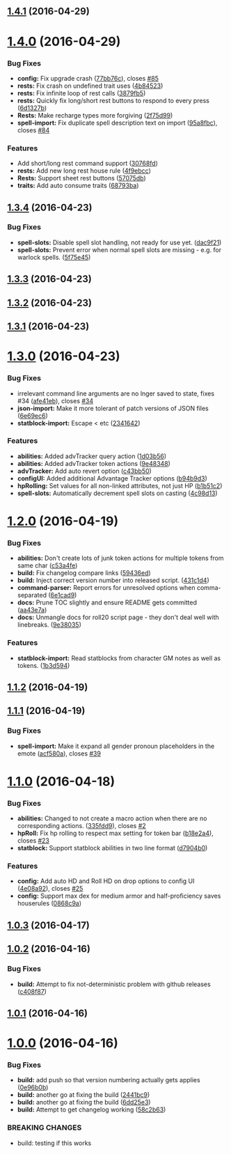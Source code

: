 <a name="1.4.1"></a>
## [1.4.1](https://github.com/symposion/roll20-shaped-scripts/compare/1.4.0...1.4.1) (2016-04-29)




<a name="1.4.0"></a>
# [1.4.0](https://github.com/symposion/roll20-shaped-scripts/compare/1.3.4...1.4.0) (2016-04-29)


### Bug Fixes

* **config:** Fix upgrade crash ([77bb76c](https://github.com/symposion/roll20-shaped-scripts/commit/77bb76c)), closes [#85](https://github.com/symposion/roll20-shaped-scripts/issues/85)
* **rests:** Fix crash on undefined trait uses ([4b84523](https://github.com/symposion/roll20-shaped-scripts/commit/4b84523))
* **rests:** Fix infinite loop of rest calls ([3879fb5](https://github.com/symposion/roll20-shaped-scripts/commit/3879fb5))
* **rests:** Quickly fix long/short rest buttons to respond to every press ([6d1327b](https://github.com/symposion/roll20-shaped-scripts/commit/6d1327b))
* **Rests:** Make recharge types more forgiving ([2f75d99](https://github.com/symposion/roll20-shaped-scripts/commit/2f75d99))
* **spell-import:** Fix duplicate spell description text on import ([95a8fbc](https://github.com/symposion/roll20-shaped-scripts/commit/95a8fbc)), closes [#84](https://github.com/symposion/roll20-shaped-scripts/issues/84)

### Features

* Add short/long rest command support ([30768fd](https://github.com/symposion/roll20-shaped-scripts/commit/30768fd))
* **rests:** Add new long rest house rule ([4f9ebcc](https://github.com/symposion/roll20-shaped-scripts/commit/4f9ebcc))
* **Rests:** Support sheet rest buttons ([57075db](https://github.com/symposion/roll20-shaped-scripts/commit/57075db))
* **traits:** Add auto consume traits ([68793ba](https://github.com/symposion/roll20-shaped-scripts/commit/68793ba))



<a name="1.3.4"></a>
## [1.3.4](https://github.com/symposion/roll20-shaped-scripts/compare/1.3.3...1.3.4) (2016-04-23)


### Bug Fixes

* **spell-slots:** Disable spell slot handling, not ready for use yet. ([dac9f21](https://github.com/symposion/roll20-shaped-scripts/commit/dac9f21))
* **spell-slots:** Prevent error when normal spell slots are missing - e.g. for warlock spells. ([5f75e45](https://github.com/symposion/roll20-shaped-scripts/commit/5f75e45))



<a name="1.3.3"></a>
## [1.3.3](https://github.com/symposion/roll20-shaped-scripts/compare/1.3.2...1.3.3) (2016-04-23)




<a name="1.3.2"></a>
## [1.3.2](https://github.com/symposion/roll20-shaped-scripts/compare/1.3.1...1.3.2) (2016-04-23)




<a name="1.3.1"></a>
## [1.3.1](https://github.com/symposion/roll20-shaped-scripts/compare/1.3.0...1.3.1) (2016-04-23)




<a name="1.3.0"></a>
# [1.3.0](https://github.com/symposion/roll20-shaped-scripts/compare/1.2.0...1.3.0) (2016-04-23)


### Bug Fixes

* irrelevant command line arguments are no lnger saved to state, fixes #34 ([afe41eb](https://github.com/symposion/roll20-shaped-scripts/commit/afe41eb)), closes [#34](https://github.com/symposion/roll20-shaped-scripts/issues/34)
* **json-import:** Make it more tolerant of patch versions of JSON files ([6e69ec6](https://github.com/symposion/roll20-shaped-scripts/commit/6e69ec6))
* **statblock-import:** Escape &lt; etc ([2341642](https://github.com/symposion/roll20-shaped-scripts/commit/2341642))

### Features

* **abilities:** Added advTracker query action ([1d03b56](https://github.com/symposion/roll20-shaped-scripts/commit/1d03b56))
* **abilities:** Added advTracker token actions ([9e48348](https://github.com/symposion/roll20-shaped-scripts/commit/9e48348))
* **advTracker:** Add auto revert option ([c43bb50](https://github.com/symposion/roll20-shaped-scripts/commit/c43bb50))
* **configUI:** Added additional Advantage Tracker options ([b94b9d3](https://github.com/symposion/roll20-shaped-scripts/commit/b94b9d3))
* **hpRolling:** Set values for all non-linked attributes, not just HP ([b1b51c2](https://github.com/symposion/roll20-shaped-scripts/commit/b1b51c2))
* **spell-slots:** Automatically decrement spell slots on casting ([4c98d13](https://github.com/symposion/roll20-shaped-scripts/commit/4c98d13))



<a name="1.2.0"></a>
# [1.2.0](https://github.com/symposion/roll20-shaped-scripts/compare/1.1.2...1.2.0) (2016-04-19)


### Bug Fixes

* **abilities:** Don't create lots of junk token actions for multiple tokens from same char ([c53a4fe](https://github.com/symposion/roll20-shaped-scripts/commit/c53a4fe))
* **build:** Fix changelog compare links ([59436ed](https://github.com/symposion/roll20-shaped-scripts/commit/59436ed))
* **build:** Inject correct version number into released script. ([431c1d4](https://github.com/symposion/roll20-shaped-scripts/commit/431c1d4))
* **command-parser:** Report errors for unresolved options when comma-separated ([6e1cad9](https://github.com/symposion/roll20-shaped-scripts/commit/6e1cad9))
* **docs:** Prune TOC slightly and ensure README gets committed ([aa43e7a](https://github.com/symposion/roll20-shaped-scripts/commit/aa43e7a))
* **docs:** Unmangle docs for roll20 script page - they don't deal well with linebreaks. ([9e38035](https://github.com/symposion/roll20-shaped-scripts/commit/9e38035))

### Features

* **statblock-import:** Read statblocks from character GM notes as well as tokens. ([1b3d594](https://github.com/symposion/roll20-shaped-scripts/commit/1b3d594))



<a name="1.1.2"></a>
## [1.1.2](https://github.com/symposion/roll20-shaped-scripts/compare/1.1.1...1.1.2) (2016-04-19)




<a name="1.1.1"></a>
## [1.1.1](https://github.com/symposion/roll20-shaped-scripts/compare/1.1.0...1.1.1) (2016-04-19)


### Bug Fixes

* **spell-import:** Make it expand all gender pronoun placeholders in the emote ([acf580a](https://github.com/symposion/roll20-shaped-scripts/commit/acf580a)), closes [#39](https://github.com/symposion/roll20-shaped-scripts/issues/39)



<a name="1.1.0"></a>
# [1.1.0](https://github.com/symposion/roll20-shaped-scripts/compare/1.0.3...1.1.0) (2016-04-18)


### Bug Fixes

* **abilities:** Changed to not create a macro action when there are no corresponding actions. ([335fdd9](https://github.com/symposion/roll20-shaped-scripts/commit/335fdd9)), closes [#2](https://github.com/symposion/roll20-shaped-scripts/issues/2)
* **hpRoll:** Fix hp rolling to respect max setting for token bar ([b18e2a4](https://github.com/symposion/roll20-shaped-scripts/commit/b18e2a4)), closes [#23](https://github.com/symposion/roll20-shaped-scripts/issues/23)
* **statblock:** Support statblock abilities in two line format ([d7904b0](https://github.com/symposion/roll20-shaped-scripts/commit/d7904b0))

### Features

* **config:** Add auto HD and Roll HD on drop options to config UI ([4e08a92](https://github.com/symposion/roll20-shaped-scripts/commit/4e08a92)), closes [#25](https://github.com/symposion/roll20-shaped-scripts/issues/25)
* **config:** Support max dex for medium armor and half-proficiency saves houserules ([0868c9a](https://github.com/symposion/roll20-shaped-scripts/commit/0868c9a))



<a name="1.0.3"></a>
## [1.0.3](https://github.com/symposion/roll20-shaped-scripts/compare/1.0.2...1.0.3) (2016-04-17)




<a name="1.0.2"></a>
## [1.0.2](https://github.com/symposion/roll20-shaped-scripts/compare/1.0.1...1.0.2) (2016-04-16)


### Bug Fixes

* **build:** Attempt to fix not-deterministic problem with github releases ([c408f87](https://github.com/symposion/roll20-shaped-scripts/commit/c408f87))



<a name="1.0.1"></a>
## [1.0.1](https://github.com/symposion/roll20-shaped-scripts/compare/1.0.0...1.0.1) (2016-04-16)




<a name="1.0.0"></a>
# [1.0.0](https://github.com/symposion/roll20-shaped-scripts/compare/58c2b63...1.0.0) (2016-04-16)


### Bug Fixes

* **build:** add push so that version numbering actually gets applies ([0e96b0b](https://github.com/symposion/roll20-shaped-scripts/commit/0e96b0b))
* **build:** another go at fixing the build ([2441bc9](https://github.com/symposion/roll20-shaped-scripts/commit/2441bc9))
* **build:** another go at fixing the build ([6dd25e3](https://github.com/symposion/roll20-shaped-scripts/commit/6dd25e3))
* **build:** Attempt to get changelog working ([58c2b63](https://github.com/symposion/roll20-shaped-scripts/commit/58c2b63))


### BREAKING CHANGES

* build: testing if this works



